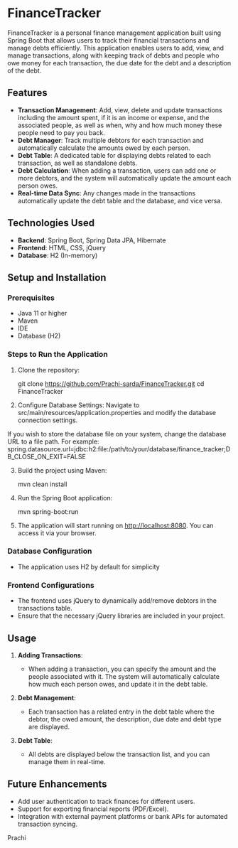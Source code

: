 # FinanceTracker

FinanceTracker is a personal finance management application built using Spring Boot that allows users to track their financial transactions and manage debts efficiently. 
This application enables users to add, view, and manage transactions, along with keeping track of debts and people who owe money for each transaction, the due date for the debt and a description of the debt.

## Features

- **Transaction Management**: Add, view, delete and update transactions including the amount spent, if it is an income or expense, and the associated people, as well as when, why and how much money these people need to pay you back.
- **Debt Manager**: Track multiple debtors for each transaction and automatically calculate the amounts owed by each person.
- **Debt Table**: A dedicated table for displaying debts related to each transaction, as well as standalone debts.
- **Debt Calculation**: When adding a transaction, users can add one or more debtors, and the system will automatically update the amount each person owes.
- **Real-time Data Sync**: Any changes made in the transactions automatically update the debt table and the database, and vice versa.

## Technologies Used

- **Backend**: Spring Boot, Spring Data JPA, Hibernate
- **Frontend**: HTML, CSS, jQuery
- **Database**: H2 (In-memory)

## Setup and Installation

### Prerequisites
- Java 11 or higher
- Maven
- IDE
- Database (H2)

### Steps to Run the Application

1. Clone the repository:
   
   git clone https://github.com/Prachi-sarda/FinanceTracker.git
   cd FinanceTracker
   
2. Configure Database Settings:
Navigate to src/main/resources/application.properties and modify the database connection settings.

If you wish to store the database file on your system, change the database URL to a file path. For example:
spring.datasource.url=jdbc:h2:file:/path/to/your/database/finance_tracker;DB_CLOSE_ON_EXIT=FALSE

3. Build the project using Maven:
   
   mvn clean install
   

4. Run the Spring Boot application:

   mvn spring-boot:run


5. The application will start running on [http://localhost:8080](http://localhost:8080). You can access it via your browser.

### Database Configuration
- The application uses H2 by default for simplicity


### Frontend Configurations
- The frontend uses jQuery to dynamically add/remove debtors in the transactions table.
- Ensure that the necessary jQuery libraries are included in your project.

## Usage

1. **Adding Transactions**: 
   - When adding a transaction, you can specify the amount and the people associated with it. The system will automatically calculate how much each person owes, and update it in the debt table.
   
2. **Debt Management**: 
   - Each transaction has a related entry in the debt table where the debtor, the owed amount, the description, due date and debt type are displayed.
   
3. **Debt Table**: 
   - All debts are displayed below the transaction list, and you can manage them in real-time.


## Future Enhancements
- Add user authentication to track finances for different users.
- Support for exporting financial reports (PDF/Excel).
- Integration with external payment platforms or bank APIs for automated transaction syncing.


Prachi